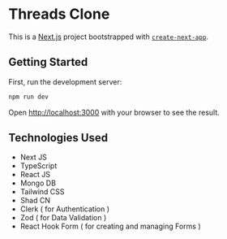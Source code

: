 # Threads Clone
This is a [Next.js](https://nextjs.org/) project bootstrapped with [`create-next-app`](https://github.com/vercel/next.js/tree/canary/packages/create-next-app).

## Getting Started

First, run the development server:

```bash
npm run dev
```

Open [http://localhost:3000](http://localhost:3000) with your browser to see the result.

## Technologies Used

- Next JS
- TypeScript
- React JS
- Mongo DB
- Tailwind CSS
- Shad CN
- Clerk ( for Authentication )
- Zod ( for Data Validation )
- React Hook Form ( for creating and managing Forms )